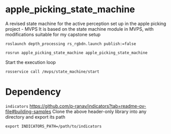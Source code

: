 # apple_picking_state_machine
A revised state machine for the active perception set up in the apple picking project - MVPS
It is based on the state machine module in MVPS, with modifications suitable for my capstone setup

```
roslaunch depth_processing rs_rgbdn.launch publish:=false
```

```
rosrun apple_picking_state_machine apple_picking_state_machine
```

Start the execution loop
```
rosservice call /mvps/state_machine/start 
```

# Dependency
`indicators` https://github.com/p-ranav/indicators?tab=readme-ov-file#building-samples 
Clone the above header-only library into any directory and export its path
```
export INDICATORS_PATH=/path/to/indicators
```


